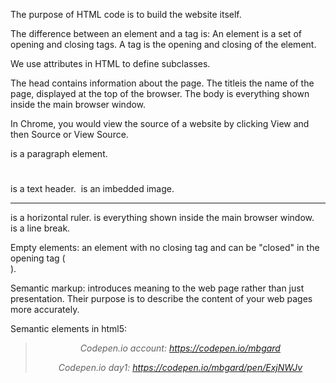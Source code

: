 The purpose of HTML code is to build the website itself.

The difference between an element and a tag is: An element is a set of opening and closing tags. A tag is the opening and closing of the element.

We use attributes in HTML to define subclasses.

The head contains information about the page. The titleis the name of the page, displayed at the top of the browser. The body is everything shown inside the main browser window.

In Chrome, you would view the source of a website by clicking View and then Source or View Source.

<p></p> is a paragraph element.
<h1></h1> is a text header.
<img></img> is an imbedded image.
<hr></hr> is a horizontal ruler.
<body></body> is everything shown inside the main browser window.
<br> is a line break.

Empty elements: an element with no closing tag and can be "closed" in the opening tag (</br>).

Semantic markup: introduces meaning to the web page rather than just presentation. Their purpose is to describe the content of your web pages more accurately.

Semantic elements in html5: <header> <nav> <article> <em> <blockquote>

Codepen.io account: https://codepen.io/mbgard

Codepen.io day1: https://codepen.io/mbgard/pen/ExjNWJv
